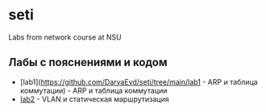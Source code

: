 # seti
Labs from network course at NSU


## Лабы с пояснениями и кодом ##
- [lab1](https://github.com/DaryaEvd/seti/tree/main/lab1 - ARP и таблица коммутации) - ARP и таблица коммутации
- [lab2](https://github.com/DaryaEvd/seti/tree/main/lab2_vlan_static_routing) - VLAN и статическая маршрутизация
